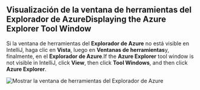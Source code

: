 ## <a name="displaying-the-azure-explorer-tool-window"></a><span data-ttu-id="a1589-101">Visualización de la ventana de herramientas del Explorador de Azure</span><span class="sxs-lookup"><span data-stu-id="a1589-101">Displaying the Azure Explorer Tool Window</span></span>

<span data-ttu-id="a1589-102">Si la ventana de herramientas del **Explorador de Azure** no está visible en IntelliJ, haga clic en **Vista**, luego en **Ventanas de herramientas**y, finalmente, en el **Explorador de Azure**.</span><span class="sxs-lookup"><span data-stu-id="a1589-102">If the **Azure Explorer** tool window is not visible in IntelliJ, click **View**, then click **Tool Windows**, and then click **Azure Explorer**.</span></span>

![Mostrar la ventana de herramientas del Explorador de Azure](./media/azure-toolkit-for-intellij-show-azure-explorer/show-az-exp-01.png)

